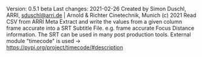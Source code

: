 Version: 0.5.1 beta
Last changes: 2021-02-26
Created by Simon Duschl, ARRI, sduschl@arri.de | Arnold & Richter Cinetechnik, Munich (c) 2021 Read CSV from ARRI Meta Extract and write the values from a given column frame accurate into a SRT Subtitle File. e.g. frame accurate Focus Distance information. The SRT can be used in many post production tools. 
External module "timecode" is used -> https://pypi.org/project/timecode/#description
